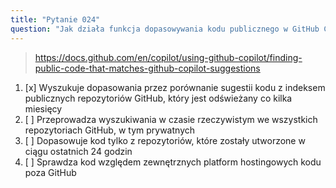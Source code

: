 ```yaml
---
title: "Pytanie 024"
question: "Jak działa funkcja dopasowywania kodu publicznego w GitHub Copilot?"
---
```


> https://docs.github.com/en/copilot/using-github-copilot/finding-public-code-that-matches-github-copilot-suggestions  
1. [x] Wyszukuje dopasowania przez porównanie sugestii kodu z indeksem publicznych repozytoriów GitHub, który jest odświeżany co kilka miesięcy  
1. [ ] Przeprowadza wyszukiwania w czasie rzeczywistym we wszystkich repozytoriach GitHub, w tym prywatnych  
1. [ ] Dopasowuje kod tylko z repozytoriów, które zostały utworzone w ciągu ostatnich 24 godzin  
1. [ ] Sprawdza kod względem zewnętrznych platform hostingowych kodu poza GitHub  
